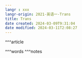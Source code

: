 ```yaml
---
langr : xxx
langr-origin: 2021-英语一-Trans
title: Trans
date created: 2024-03-09T9:31:04
date modified: 2024-03-11T2:08:27
---
```


^^^article






^^^words
^^^notes
